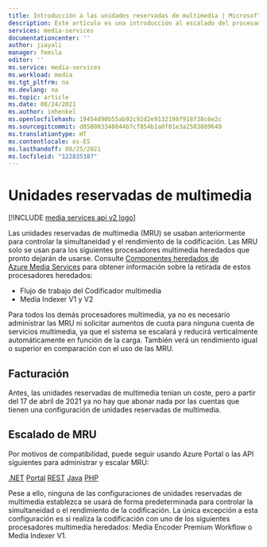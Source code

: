 ```yaml
---
title: Introducción a las unidades reservadas de multimedia | Microsoft Docs
description: Este artículo es una introducción al escalado del procesamiento de elementos multimedia con Azure Media Services.
services: media-services
documentationcenter: ''
author: jiayali
manager: femila
editor: ''
ms.service: media-services
ms.workload: media
ms.tgt_pltfrm: na
ms.devlang: na
ms.topic: article
ms.date: 08/24/2021
ms.author: inhenkel
ms.openlocfilehash: 19454d90b55ab92c92d2e9132198f918f38c6e2c
ms.sourcegitcommit: d858083348844b7cf854b1a0f01e3a2583809649
ms.translationtype: HT
ms.contentlocale: es-ES
ms.lasthandoff: 08/25/2021
ms.locfileid: "122835387"
---
```

# <a name="media-reserved-units"></a>Unidades reservadas de multimedia

[!INCLUDE [media services api v2 logo](./includes/v2-hr.md)]

Las unidades reservadas de multimedia (MRU) se usaban anteriormente para controlar la simultaneidad y el rendimiento de la codificación. Las MRU solo se usan para los siguientes procesadores multimedia heredados que pronto dejarán de usarse. Consulte [Componentes heredados de Azure Media Services](legacy-components.md) para obtener información sobre la retirada de estos procesadores heredados:

* Flujo de trabajo del Codificador multimedia
* Media Indexer V1 y V2

Para todos los demás procesadores multimedia, ya no es necesario administrar las MRU ni solicitar aumentos de cuota para ninguna cuenta de servicios multimedia, ya que el sistema se escalará y reducirá verticalmente automáticamente en función de la carga. También verá un rendimiento igual o superior en comparación con el uso de las MRU.

## <a name="billing"></a>Facturación

Antes, las unidades reservadas de multimedia tenían un coste, pero a partir del 17 de abril de 2021 ya no hay que abonar nada por las cuentas que tienen una configuración de unidades reservadas de multimedia.

## <a name="scaling-mrus"></a>Escalado de MRU

Por motivos de compatibilidad, puede seguir usando Azure Portal o las API siguientes para administrar y escalar MRU:

[.NET](media-services-dotnet-encoding-units.md)
[Portal](media-services-portal-scale-media-processing.md)
[REST](/rest/api/media/operations/encodingreservedunittype)
[Java](https://github.com/rnrneverdies/azure-sdk-for-media-services-java-samples)
[PHP](https://github.com/Azure/azure-sdk-for-php/tree/master/examples/MediaServices)

Pese a ello, ninguna de las configuraciones de unidades reservadas de multimedia establezca se usará de forma predeterminada para controlar la simultaneidad o el rendimiento de la codificación. La única excepción a esta configuración es si realiza la codificación con uno de los siguientes procesadores multimedia heredados: Media Encoder Premium Workflow o Media Indexer V1.  

